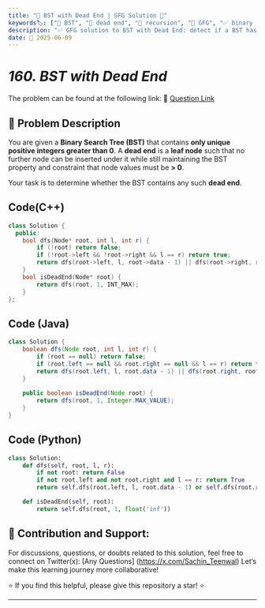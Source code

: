 ```yaml
---
title: "🌳 BST with Dead End | GFG Solution 🚧"
keywords🏷️: ["🌳 BST", "🚧 dead end", "🧠 recursion", "📘 GFG", "✅ binary tree", "🔍 DFS", "🧬 tree traversal", "📚 DSA", "🏁 competitive programming"]
description: "✅ GFG solution to BST with Dead End: detect if a BST has any dead-end node where no more insertions are possible while maintaining BST properties. 🚀"
date: 📅 2025-06-09
---
```


# *160. BST with Dead End*

The problem can be found at the following link: 🔗 [Question Link](https://www.geeksforgeeks.org/problems/check-whether-bst-contains-dead-end/1)


## **🧩 Problem Description**

You are given a **Binary Search Tree (BST)** that contains **only unique positive integers greater than 0**. A **dead end** is a **leaf node** such that no further node can be inserted under it while still maintaining the BST property and constraint that node values must be **> 0**.

Your task is to determine whether the BST contains any such **dead end**.



## Code(C++)
```cpp
class Solution {
  public:
    bool dfs(Node* root, int l, int r) {
        if (!root) return false;
        if (!root->left && !root->right && l == r) return true;
        return dfs(root->left, l, root->data - 1) || dfs(root->right, root->data + 1, r);
    }
    bool isDeadEnd(Node* root) {
        return dfs(root, 1, INT_MAX);
    }
};
```

## Code (Java)

```java
class Solution {
    boolean dfs(Node root, int l, int r) {
        if (root == null) return false;
        if (root.left == null && root.right == null && l == r) return true;
        return dfs(root.left, l, root.data - 1) || dfs(root.right, root.data + 1, r);
    }
    
    public boolean isDeadEnd(Node root) {
        return dfs(root, 1, Integer.MAX_VALUE);
    }
}
```

## Code (Python)

```python
class Solution:
    def dfs(self, root, l, r):
        if not root: return False
        if not root.left and not root.right and l == r: return True
        return self.dfs(root.left, l, root.data - 1) or self.dfs(root.right, root.data + 1, r)

    def isDeadEnd(self, root):
        return self.dfs(root, 1, float('inf'))
```



## 🎯 **Contribution and Support:**

For discussions, questions, or doubts related to this solution, feel free to connect on Twitter(x): [Any Questions] (https://x.com/Sachin_Teenwal) Let’s make this learning journey more collaborative!

⭐ If you find this helpful, please give this repository a star! ⭐

---
